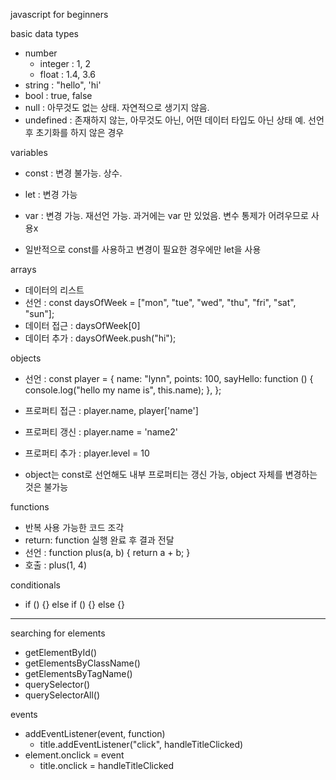 javascript for beginners

basic data types
- number
    - integer : 1, 2
    - float : 1.4, 3.6
- string : "hello", 'hi'
- bool : true, false
- null : 아무것도 없는 상태. 자연적으로 생기지 않음.
- undefined : 존재하지 않는, 아무것도 아닌, 어떤 데이터 타입도 아닌 상태
    예. 선언 후 초기화를 하지 않은 경우

variables
- const : 변경 불가능. 상수.
- let : 변경 가능
- var : 변경 가능. 재선언 가능. 과거에는 var 만 있었음. 변수 통제가 어려우므로 사용x

- 일반적으로 const를 사용하고 변경이 필요한 경우에만 let을 사용

arrays
- 데이터의 리스트
- 선언 : const daysOfWeek = ["mon", "tue", "wed", "thu", "fri", "sat", "sun"];
- 데이터 접근 : daysOfWeek[0]
- 데이터 추가 : daysOfWeek.push("hi");

objects
- 선언 : const player = {
            name: "lynn",
            points: 100,
            sayHello: function () {
                console.log("hello my name is", this.name);
            },
        };
- 프로퍼티 접근 : player.name, player['name']
- 프로퍼티 갱신 : player.name = 'name2'
- 프로퍼티 추가 : player.level = 10

- object는 const로 선언해도 내부 프로퍼티는 갱신 가능, object 자체를 변경하는 것은 불가능

functions
- 반복 사용 가능한 코드 조각
- return: function 실행 완료 후 결과 전달
- 선언 : function plus(a, b) {
            return a + b;
        }
- 호출 : plus(1, 4)

conditionals
- if () {}
  else if () {}
  else {}

---

searching for elements
- getElementById()
- getElementsByClassName()
- getElementsByTagName()
- querySelector()
- querySelectorAll()

events
- addEventListener(event, function)
    - title.addEventListener("click", handleTitleClicked)
- element.onclick = event
    - title.onclick = handleTitleClicked